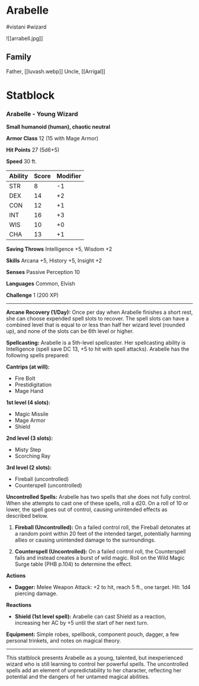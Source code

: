 # Arabelle
#vistani #wizard 

![[arrabell.jpg]]
## Family
Father, [[luvash.webp]]
Uncle, [[Arrigal]]

# Statblock
### Arabelle - Young Wizard

**Small humanoid (human), chaotic neutral**

**Armor Class** 12 (15 with Mage Armor)

**Hit Points** 27 (5d6+5)

**Speed** 30 ft.

| Ability | Score | Modifier |
|---------|-------|----------|
| STR     | 8     | -1       |
| DEX     | 14    | +2       |
| CON     | 12    | +1       |
| INT     | 16    | +3       |
| WIS     | 10    | +0       |
| CHA     | 13    | +1       |

**Saving Throws** Intelligence +5, Wisdom +2

**Skills** Arcana +5, History +5, Insight +2

**Senses** Passive Perception 10

**Languages** Common, Elvish

**Challenge** 1 (200 XP)

---

**Arcane Recovery (1/Day):** Once per day when Arabelle finishes a short rest, she can choose expended spell slots to recover. The spell slots can have a combined level that is equal to or less than half her wizard level (rounded up), and none of the slots can be 6th level or higher.

**Spellcasting:** Arabelle is a 5th-level spellcaster. Her spellcasting ability is Intelligence (spell save DC 13, +5 to hit with spell attacks). Arabelle has the following spells prepared:

**Cantrips (at will):** 
- Fire Bolt
- Prestidigitation
- Mage Hand

**1st level (4 slots):**
- Magic Missile
- Mage Armor
- Shield

**2nd level (3 slots):**
- Misty Step
- Scorching Ray

**3rd level (2 slots):**
- Fireball (uncontrolled)
- Counterspell (uncontrolled)

**Uncontrolled Spells:** Arabelle has two spells that she does not fully control. When she attempts to cast one of these spells, roll a d20. On a roll of 10 or lower, the spell goes out of control, causing unintended effects as described below.

1. **Fireball (Uncontrolled):** On a failed control roll, the Fireball detonates at a random point within 20 feet of the intended target, potentially harming allies or causing unintended damage to the surroundings.
   
2. **Counterspell (Uncontrolled):** On a failed control roll, the Counterspell fails and instead creates a burst of wild magic. Roll on the Wild Magic Surge table (PHB p.104) to determine the effect.

**Actions**

- **Dagger:** Melee Weapon Attack: +2 to hit, reach 5 ft., one target. Hit: 1d4 piercing damage.

**Reactions**

- **Shield (1st level spell):** Arabelle can cast Shield as a reaction, increasing her AC by +5 until the start of her next turn.

**Equipment:** Simple robes, spellbook, component pouch, dagger, a few personal trinkets, and notes on magical theory.

---

This statblock presents Arabelle as a young, talented, but inexperienced wizard who is still learning to control her powerful spells. The uncontrolled spells add an element of unpredictability to her character, reflecting her potential and the dangers of her untamed magical abilities.